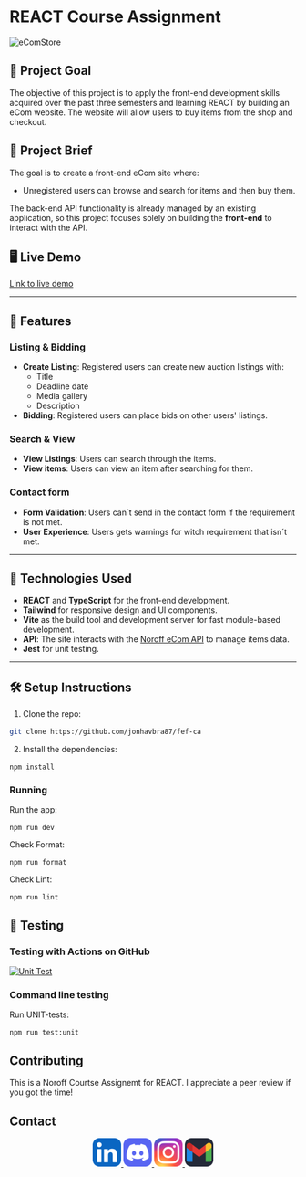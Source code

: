 # REACT Course Assignment

![eComStore](https://images.unsplash.com/photo-1528091805199-1751146723c5?w=900&auto=format&fit=crop&q=60&ixlib=rb-4.0.3&ixid=M3wxMjA3fDB8MHxzZWFyY2h8MTl8fHNob3B8ZW58MHx8MHx8fDA%3D)

## 🎯 **Project Goal**

The objective of this project is to apply the front-end development skills acquired over the past three semesters and learning REACT by building an eCom website. The website will allow users to buy items from the shop and checkout.

## 📝 **Project Brief**

The goal is to create a front-end eCom site where:

- Unregistered users can browse and search for items and then buy them.

The back-end API functionality is already managed by an existing application, so this project focuses solely on building the **front-end** to interact with the API.

## 🖥️ **Live Demo**

[Link to live demo](https://www.fef-jahb.netlify.app/)

---

## 🔧 **Features**

### Listing & Bidding

- **Create Listing**: Registered users can create new auction listings with:
  - Title
  - Deadline date
  - Media gallery
  - Description
- **Bidding**: Registered users can place bids on other users' listings.

### Search & View

- **View Listings**: Users can search through the items.
- **View items**: Users can view an item after searching for them.

### Contact form

- **Form Validation**: Users can´t send in the contact form if the requirement is not met.
- **User Experience**: Users gets warnings for witch requirement that isn´t met.

---

## 🚀 **Technologies Used**

- **REACT** and **TypeScript** for the front-end development.
- **Tailwind** for responsive design and UI components.
- **Vite** as the build tool and development server for fast module-based development.
- **API**: The site interacts with the [Noroff eCom API](https://docs.noroff.dev/docs/v2) to manage items data.
- **Jest** for unit testing.

---

## 🛠️ **Setup Instructions**

1. Clone the repo:

```bash
git clone https://github.com/jonhavbra87/fef-ca
```

2. Install the dependencies:

```
npm install
```

### Running

Run the app:

```
npm run dev
```

Check Format:

```
npm run format
```

Check Lint:

```
npm run lint
```

## 🧪 **Testing**

### Testing with Actions on GitHub

[![Unit Test](https://github.com/jonhavbra87/SP2/actions/workflows/main.yml/badge.svg?branch=master)](https://github.com/jonhavbra87/SP2/actions/workflows/main.yml)

### Command line testing

Run UNIT-tests:

```
npm run test:unit
```

## Contributing

This is a Noroff Courtse Assignemt for REACT. I appreciate a peer review if you got the time!

## Contact

<p align="center">
  <a href="https://no.linkedin.com/in/jon-are-haver%C3%A5en-bratt%C3%A5s-5a3805262?trk=people-guest_people_search-card">
    <img src="https://raw.githubusercontent.com/tandpfun/skill-icons/65dea6c4eaca7da319e552c09f4cf5a9a8dab2c8/icons/LinkedIn.svg" width="50" > 
  </a>
  <a href="https://www.discord.com">
    <img src="https://raw.githubusercontent.com/tandpfun/skill-icons/65dea6c4eaca7da319e552c09f4cf5a9a8dab2c8/icons/Discord.svg" width="50" > 
  </a>
  <a href="https://www.instagram.com/jonareb87?igsh=MTAwdDEzZHFwMWFjbQ%3D%3D&utm_source=qr">
    <img src="https://raw.githubusercontent.com/tandpfun/skill-icons/65dea6c4eaca7da319e552c09f4cf5a9a8dab2c8/icons/Instagram.svg" width="50" > 
  </a>
  <a href="mailto:mail@kongsvinger-it.no">
    <img src="https://raw.githubusercontent.com/tandpfun/skill-icons/65dea6c4eaca7da319e552c09f4cf5a9a8dab2c8/icons/Gmail-Dark.svg" width="50" > 
  </a>
</p>
